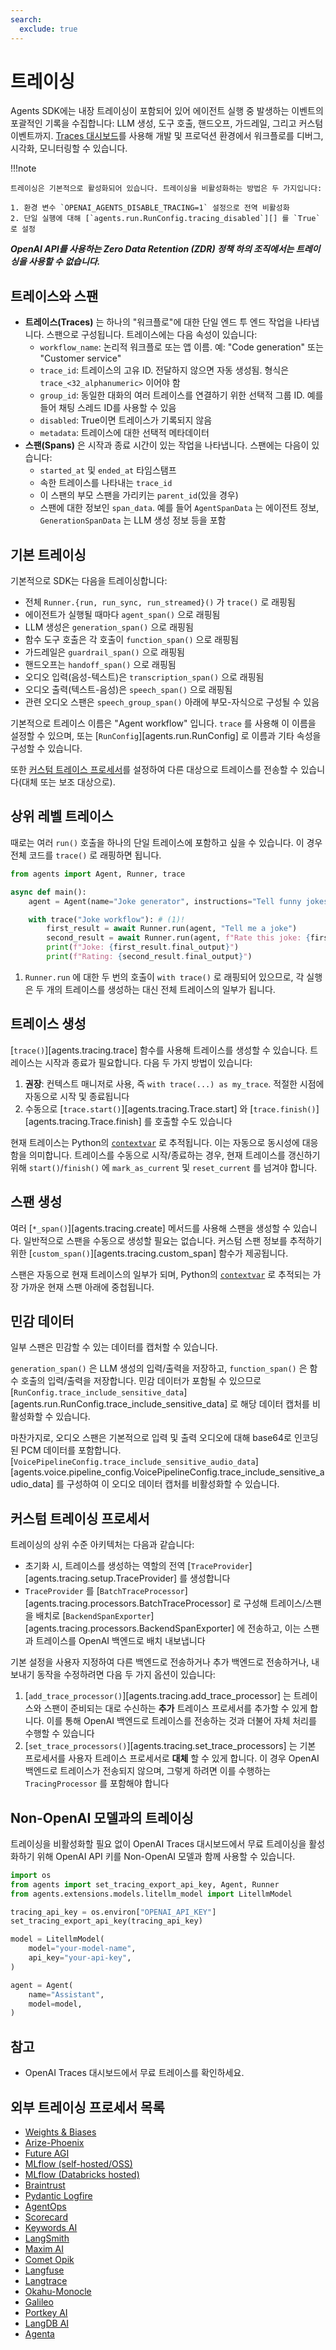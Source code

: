 ```yaml
---
search:
  exclude: true
---
```

# 트레이싱

Agents SDK에는 내장 트레이싱이 포함되어 있어 에이전트 실행 중 발생하는 이벤트의 포괄적인 기록을 수집합니다: LLM 생성, 도구 호출, 핸드오프, 가드레일, 그리고 커스텀 이벤트까지. [Traces 대시보드](https://platform.openai.com/traces)를 사용해 개발 및 프로덕션 환경에서 워크플로를 디버그, 시각화, 모니터링할 수 있습니다.

!!!note

    트레이싱은 기본적으로 활성화되어 있습니다. 트레이싱을 비활성화하는 방법은 두 가지입니다:

    1. 환경 변수 `OPENAI_AGENTS_DISABLE_TRACING=1` 설정으로 전역 비활성화
    2. 단일 실행에 대해 [`agents.run.RunConfig.tracing_disabled`][] 를 `True` 로 설정

***OpenAI API를 사용하는 Zero Data Retention (ZDR) 정책 하의 조직에서는 트레이싱을 사용할 수 없습니다.***

## 트레이스와 스팬

-   **트레이스(Traces)** 는 하나의 "워크플로"에 대한 단일 엔드 투 엔드 작업을 나타냅니다. 스팬으로 구성됩니다. 트레이스에는 다음 속성이 있습니다:
    -   `workflow_name`: 논리적 워크플로 또는 앱 이름. 예: "Code generation" 또는 "Customer service"
    -   `trace_id`: 트레이스의 고유 ID. 전달하지 않으면 자동 생성됨. 형식은 `trace_<32_alphanumeric>` 이어야 함
    -   `group_id`: 동일한 대화의 여러 트레이스를 연결하기 위한 선택적 그룹 ID. 예를 들어 채팅 스레드 ID를 사용할 수 있음
    -   `disabled`: True이면 트레이스가 기록되지 않음
    -   `metadata`: 트레이스에 대한 선택적 메타데이터
-   **스팬(Spans)** 은 시작과 종료 시간이 있는 작업을 나타냅니다. 스팬에는 다음이 있습니다:
    -   `started_at` 및 `ended_at` 타임스탬프
    -   속한 트레이스를 나타내는 `trace_id`
    -   이 스팬의 부모 스팬을 가리키는 `parent_id`(있을 경우)
    -   스팬에 대한 정보인 `span_data`. 예를 들어 `AgentSpanData` 는 에이전트 정보, `GenerationSpanData` 는 LLM 생성 정보 등을 포함

## 기본 트레이싱

기본적으로 SDK는 다음을 트레이싱합니다:

-   전체 `Runner.{run, run_sync, run_streamed}()` 가 `trace()` 로 래핑됨
-   에이전트가 실행될 때마다 `agent_span()` 으로 래핑됨
-   LLM 생성은 `generation_span()` 으로 래핑됨
-   함수 도구 호출은 각 호출이 `function_span()` 으로 래핑됨
-   가드레일은 `guardrail_span()` 으로 래핑됨
-   핸드오프는 `handoff_span()` 으로 래핑됨
-   오디오 입력(음성-텍스트)은 `transcription_span()` 으로 래핑됨
-   오디오 출력(텍스트-음성)은 `speech_span()` 으로 래핑됨
-   관련 오디오 스팬은 `speech_group_span()` 아래에 부모-자식으로 구성될 수 있음

기본적으로 트레이스 이름은 "Agent workflow" 입니다. `trace` 를 사용해 이 이름을 설정할 수 있으며, 또는 [`RunConfig`][agents.run.RunConfig] 로 이름과 기타 속성을 구성할 수 있습니다.

또한 [커스텀 트레이스 프로세서](#custom-tracing-processors)를 설정하여 다른 대상으로 트레이스를 전송할 수 있습니다(대체 또는 보조 대상으로).

## 상위 레벨 트레이스

때로는 여러 `run()` 호출을 하나의 단일 트레이스에 포함하고 싶을 수 있습니다. 이 경우 전체 코드를 `trace()` 로 래핑하면 됩니다.

```python
from agents import Agent, Runner, trace

async def main():
    agent = Agent(name="Joke generator", instructions="Tell funny jokes.")

    with trace("Joke workflow"): # (1)!
        first_result = await Runner.run(agent, "Tell me a joke")
        second_result = await Runner.run(agent, f"Rate this joke: {first_result.final_output}")
        print(f"Joke: {first_result.final_output}")
        print(f"Rating: {second_result.final_output}")
```

1. `Runner.run` 에 대한 두 번의 호출이 `with trace()` 로 래핑되어 있으므로, 각 실행은 두 개의 트레이스를 생성하는 대신 전체 트레이스의 일부가 됩니다.

## 트레이스 생성

[`trace()`][agents.tracing.trace] 함수를 사용해 트레이스를 생성할 수 있습니다. 트레이스는 시작과 종료가 필요합니다. 다음 두 가지 방법이 있습니다:

1. **권장**: 컨텍스트 매니저로 사용, 즉 `with trace(...) as my_trace`. 적절한 시점에 자동으로 시작 및 종료됩니다
2. 수동으로 [`trace.start()`][agents.tracing.Trace.start] 와 [`trace.finish()`][agents.tracing.Trace.finish] 를 호출할 수도 있습니다

현재 트레이스는 Python의 [`contextvar`](https://docs.python.org/3/library/contextvars.html) 로 추적됩니다. 이는 자동으로 동시성에 대응함을 의미합니다. 트레이스를 수동으로 시작/종료하는 경우, 현재 트레이스를 갱신하기 위해 `start()`/`finish()` 에 `mark_as_current` 및 `reset_current` 를 넘겨야 합니다.

## 스팬 생성

여러 [`*_span()`][agents.tracing.create] 메서드를 사용해 스팬을 생성할 수 있습니다. 일반적으로 스팬을 수동으로 생성할 필요는 없습니다. 커스텀 스팬 정보를 추적하기 위한 [`custom_span()`][agents.tracing.custom_span] 함수가 제공됩니다.

스팬은 자동으로 현재 트레이스의 일부가 되며, Python의 [`contextvar`](https://docs.python.org/3/library/contextvars.html) 로 추적되는 가장 가까운 현재 스팬 아래에 중첩됩니다.

## 민감 데이터

일부 스팬은 민감할 수 있는 데이터를 캡처할 수 있습니다.

`generation_span()` 은 LLM 생성의 입력/출력을 저장하고, `function_span()` 은 함수 호출의 입력/출력을 저장합니다. 민감 데이터가 포함될 수 있으므로 [`RunConfig.trace_include_sensitive_data`][agents.run.RunConfig.trace_include_sensitive_data] 로 해당 데이터 캡처를 비활성화할 수 있습니다.

마찬가지로, 오디오 스팬은 기본적으로 입력 및 출력 오디오에 대해 base64로 인코딩된 PCM 데이터를 포함합니다. [`VoicePipelineConfig.trace_include_sensitive_audio_data`][agents.voice.pipeline_config.VoicePipelineConfig.trace_include_sensitive_audio_data] 를 구성하여 이 오디오 데이터 캡처를 비활성화할 수 있습니다.

## 커스텀 트레이싱 프로세서

트레이싱의 상위 수준 아키텍처는 다음과 같습니다:

-   초기화 시, 트레이스를 생성하는 역할의 전역 [`TraceProvider`][agents.tracing.setup.TraceProvider] 를 생성합니다
-   `TraceProvider` 를 [`BatchTraceProcessor`][agents.tracing.processors.BatchTraceProcessor] 로 구성해 트레이스/스팬을 배치로 [`BackendSpanExporter`][agents.tracing.processors.BackendSpanExporter] 에 전송하고, 이는 스팬과 트레이스를 OpenAI 백엔드로 배치 내보냅니다

기본 설정을 사용자 지정하여 다른 백엔드로 전송하거나 추가 백엔드로 전송하거나, 내보내기 동작을 수정하려면 다음 두 가지 옵션이 있습니다:

1. [`add_trace_processor()`][agents.tracing.add_trace_processor] 는 트레이스와 스팬이 준비되는 대로 수신하는 **추가** 트레이스 프로세서를 추가할 수 있게 합니다. 이를 통해 OpenAI 백엔드로 트레이스를 전송하는 것과 더불어 자체 처리를 수행할 수 있습니다
2. [`set_trace_processors()`][agents.tracing.set_trace_processors] 는 기본 프로세서를 사용자 트레이스 프로세서로 **대체** 할 수 있게 합니다. 이 경우 OpenAI 백엔드로 트레이스가 전송되지 않으며, 그렇게 하려면 이를 수행하는 `TracingProcessor` 를 포함해야 합니다

## Non-OpenAI 모델과의 트레이싱

트레이싱을 비활성화할 필요 없이 OpenAI Traces 대시보드에서 무료 트레이싱을 활성화하기 위해 OpenAI API 키를 Non-OpenAI 모델과 함께 사용할 수 있습니다.

```python
import os
from agents import set_tracing_export_api_key, Agent, Runner
from agents.extensions.models.litellm_model import LitellmModel

tracing_api_key = os.environ["OPENAI_API_KEY"]
set_tracing_export_api_key(tracing_api_key)

model = LitellmModel(
    model="your-model-name",
    api_key="your-api-key",
)

agent = Agent(
    name="Assistant",
    model=model,
)
```

## 참고
- OpenAI Traces 대시보드에서 무료 트레이스를 확인하세요.

## 외부 트레이싱 프로세서 목록

-   [Weights & Biases](https://weave-docs.wandb.ai/guides/integrations/openai_agents)
-   [Arize-Phoenix](https://docs.arize.com/phoenix/tracing/integrations-tracing/openai-agents-sdk)
-   [Future AGI](https://docs.futureagi.com/future-agi/products/observability/auto-instrumentation/openai_agents)
-   [MLflow (self-hosted/OSS)](https://mlflow.org/docs/latest/tracing/integrations/openai-agent)
-   [MLflow (Databricks hosted)](https://docs.databricks.com/aws/en/mlflow/mlflow-tracing#-automatic-tracing)
-   [Braintrust](https://braintrust.dev/docs/guides/traces/integrations#openai-agents-sdk)
-   [Pydantic Logfire](https://logfire.pydantic.dev/docs/integrations/llms/openai/#openai-agents)
-   [AgentOps](https://docs.agentops.ai/v1/integrations/agentssdk)
-   [Scorecard](https://docs.scorecard.io/docs/documentation/features/tracing#openai-agents-sdk-integration)
-   [Keywords AI](https://docs.keywordsai.co/integration/development-frameworks/openai-agent)
-   [LangSmith](https://docs.smith.langchain.com/observability/how_to_guides/trace_with_openai_agents_sdk)
-   [Maxim AI](https://www.getmaxim.ai/docs/observe/integrations/openai-agents-sdk)
-   [Comet Opik](https://www.comet.com/docs/opik/tracing/integrations/openai_agents)
-   [Langfuse](https://langfuse.com/docs/integrations/openaiagentssdk/openai-agents)
-   [Langtrace](https://docs.langtrace.ai/supported-integrations/llm-frameworks/openai-agents-sdk)
-   [Okahu-Monocle](https://github.com/monocle2ai/monocle)
-   [Galileo](https://v2docs.galileo.ai/integrations/openai-agent-integration#openai-agent-integration)
-   [Portkey AI](https://portkey.ai/docs/integrations/agents/openai-agents)
-   [LangDB AI](https://docs.langdb.ai/getting-started/working-with-agent-frameworks/working-with-openai-agents-sdk)
-   [Agenta](https://docs.agenta.ai/observability/integrations/openai-agents)